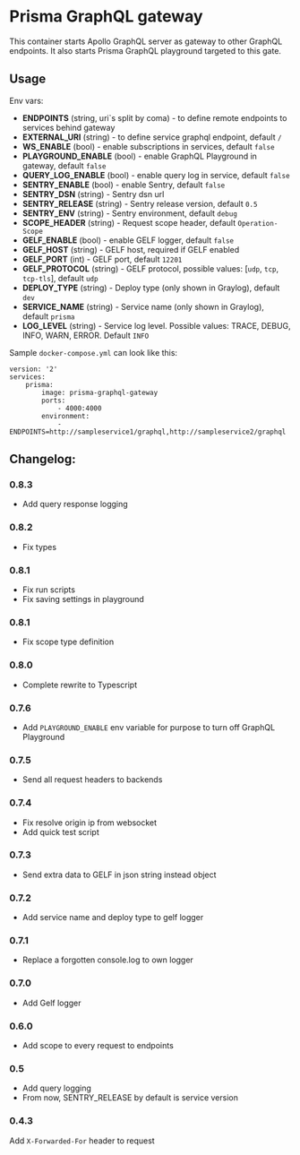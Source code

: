 # Prisma GraphQL gateway

This container starts Apollo GraphQL server as gateway to other GraphQL endpoints. It also starts Prisma GraphQL playground targeted to this gate.

## Usage

Env vars:
* **ENDPOINTS** (string, uri`s split by coma) - to define remote endpoints to services behind gateway
* **EXTERNAL_URI** (string) - to define service graphql endpoint, default `/`
* **WS_ENABLE** (bool) - enable subscriptions in services, default `false`
* **PLAYGROUND_ENABLE** (bool) - enable GraphQL Playground in gateway, default `false`
* **QUERY_LOG_ENABLE** (bool) - enable query log in service, default `false`
* **SENTRY_ENABLE** (bool) - enable Sentry, default `false`
* **SENTRY_DSN** (string) - Sentry dsn url
* **SENTRY_RELEASE** (string) - Sentry release version, default `0.5`
* **SENTRY_ENV** (string) - Sentry environment, default `debug`
* **SCOPE_HEADER** (string) - Request scope header, default `Operation-Scope`
* **GELF_ENABLE** (bool) - enable GELF logger, default `false`
* **GELF_HOST** (string) - GELF host, required if GELF enabled
* **GELF_PORT** (int) - GELF port, default `12201`
* **GELF_PROTOCOL** (string) - GELF protocol, possible values: [`udp`, `tcp`, `tcp-tls`], default `udp`
* **DEPLOY_TYPE** (string) - Deploy type (only shown in Graylog), default `dev`
* **SERVICE_NAME** (string) - Service name (only shown in Graylog), default `prisma`
* **LOG_LEVEL** (string) - Service log level. Possible values: TRACE, DEBUG, INFO, WARN, ERROR. Default `INFO`


Sample `docker-compose.yml` can look like this:
```
version: '2'
services:
    prisma:
        image: prisma-graphql-gateway
        ports:
            - 4000:4000
        environment:
            - ENDPOINTS=http://sampleservice1/graphql,http://sampleservice2/graphql
```

## Changelog:

### 0.8.3
* Add query response logging
### 0.8.2
* Fix types
### 0.8.1
* Fix run scripts
* Fix saving settings in playground

### 0.8.1
* Fix scope type definition

### 0.8.0
* Complete rewrite to Typescript

### 0.7.6
* Add `PLAYGROUND_ENABLE` env variable for purpose to turn off GraphQL Playground

### 0.7.5
* Send all request headers to backends

### 0.7.4
* Fix resolve origin ip from websocket
* Add quick test script

### 0.7.3
* Send extra data to GELF in json string instead object

### 0.7.2
* Add service name and deploy type to gelf logger

### 0.7.1
* Replace a forgotten console.log to own logger

### 0.7.0
* Add Gelf logger

### 0.6.0
* Add scope to every request to endpoints

### 0.5
* Add query logging
* From now, SENTRY_RELEASE by default is service version

### 0.4.3
Add `X-Forwarded-For` header to request